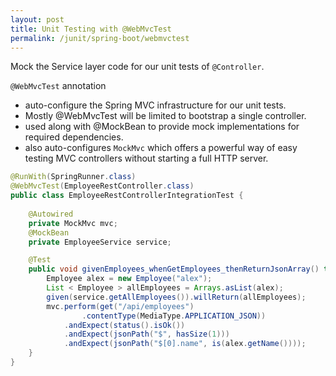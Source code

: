 ```yaml
---
layout: post
title: Unit Testing with @WebMvcTest
permalink: /junit/spring-boot/webmvctest
---
```


Mock the Service layer code for our unit tests of `@Controller`.

`@WebMvcTest` annotation
* auto-configure the Spring MVC infrastructure for our unit tests.
* Mostly @WebMvcTest will be limited to bootstrap a single controller. 
* used along with @MockBean to provide mock implementations for required dependencies.
* also auto-configures `MockMvc` which offers a powerful way of easy testing MVC controllers without starting a full HTTP server.

```java
@RunWith(SpringRunner.class)
@WebMvcTest(EmployeeRestController.class)
public class EmployeeRestControllerIntegrationTest {
    
    @Autowired
    private MockMvc mvc;
    @MockBean
    private EmployeeService service;

    @Test
    public void givenEmployees_whenGetEmployees_thenReturnJsonArray() throws Exception {
        Employee alex = new Employee("alex");
        List < Employee > allEmployees = Arrays.asList(alex);
        given(service.getAllEmployees()).willReturn(allEmployees);
        mvc.perform(get("/api/employees")
                .contentType(MediaType.APPLICATION_JSON))
            .andExpect(status().isOk())
            .andExpect(jsonPath("$", hasSize(1)))
            .andExpect(jsonPath("$[0].name", is(alex.getName())));
    }
}
```
